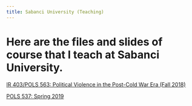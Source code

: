 ```yaml
---
title: Sabanci University (Teaching)
---
```


Here are the files and slides of course that I teach at Sabanci University.
=====


[IR 403/POLS 563: Political Violence in the Post-Cold War Era (Fall 2018)](https://babakrezaee.github.io/SU_IR403POLS563)

[POLS 537: Spring 2019](https://Babakrezaee.github.io/SU_POLS537_Spring2019)


